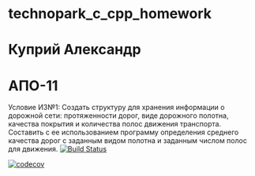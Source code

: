 # technopark_c_cpp_homework
# Куприй Александр
# АПО-11

Условие ИЗ№1:
Создать структуру для хранения информации о дорожной сети: протяженности дорог, виде дорожного полотна, качества покрытия и количества полос движения транспорта. Составить с ее использованием программу определения среднего качества дорог с заданным видом полотна и заданным числом полос для движения.
[![Build Status](https://travis-ci.com/SanSanchezzz/technopark_c_cpp_homework.svg?token=byWvwnUjCcjWHoxTFz2v&branch=branch_it_1)](https://travis-ci.com/SanSanchezzz/technopark_c_cpp_homework)

[![codecov](https://codecov.io/gh/SanSanchezzz/technopark_c_cpp_homework/branch/branch_it_1/graphs/sunburst.svg?token=MNDMBEIHJR)](https://codecov.io/gh/SanSanchezzz/technopark_c_cpp_homework/branch/branch_it_1)
